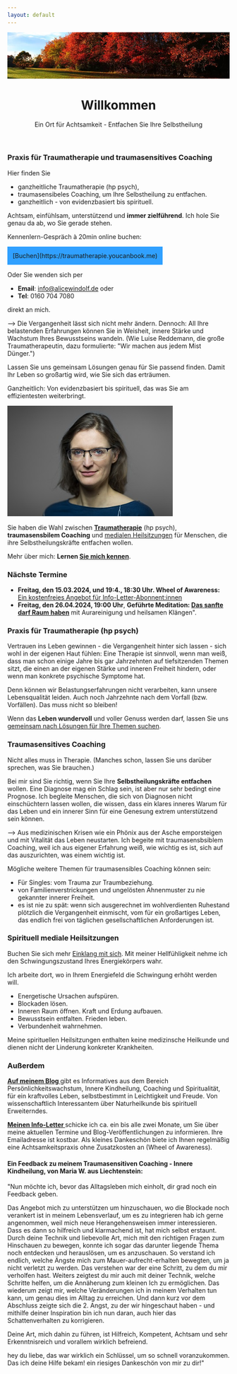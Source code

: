```yaml
---
layout: default
---
```

<img src="assets/images/blog-banner-herbst-wald.png" alt="" style="max-width:100%"/>


<header>
	<h1>Willkommen</h1>
	<p>Ein Ort für Achtsamkeit - Entfachen Sie Ihre Selbstheilung</p>
</header>


### Praxis für Traumatherapie und traumasensitives Coaching 
Hier finden Sie 
- ganzheitliche Traumatherapie (hp psych),
- traumasensibeles Coaching, um Ihre Selbstheilung zu entfachen.
- ganzheitlich - von evidenzbasiert bis spirituell.

Achtsam, einfühlsam, unterstützend und **immer zielführend**. Ich hole Sie genau da ab, wo Sie gerade stehen.

Kennenlern-Gespräch à 20min online buchen: 

<span style='display:inline-block;padding:12px;background:#30A0ff'>
[Buchen](https://traumatherapie.youcanbook.me)
</span>

Oder Sie wenden sich per 
- **Email**: info@alicewindolf.de oder
- **Tel**: 0160 704 7080

direkt an mich.



--> Die Vergangenheit lässt sich nicht mehr ändern. Dennoch: All Ihre belastenden Erfahrungen können Sie in Weisheit, innere Stärke und Wachstum Ihres Bewusstseins wandeln. (Wie Luise Reddemann, die große Traumatherapeutin, dazu formulierte: "Wir machen aus jedem Mist Dünger.")

Lassen Sie uns gemeinsam Lösungen genau für Sie passend finden. Damit Ihr Leben so großartig wird, wie Sie sich das erträumen. 

Ganzheitlich: Von evidenzbasiert bis spirituell, das was Sie am effizientesten weiterbringt. 

![Jaymaleh](/assets/about-Portrait2.jpg)

Sie haben die Wahl zwischen **[Traumatherapie](/2023/02/09/Traumatherapie-in-Berlin.html)** (hp psych), **traumasensbilem Coaching** und [medialen Heilsitzungen](/2024/02/23/mediales-Coaching.html) für Menschen, die ihre Selbstheilungskräfte entfachen wollen.  

Mehr über mich: <strong>Lernen <a href="/about/">Sie mich kennen</a></strong>.

### Nächste Termine
- **Freitag, den 15.03.2024, und 19:4., 18:30 Uhr. Wheel of Awareness:** [Ein kostenfreies Angebot für Info-Letter-Abonnent:innen](/2021/04/21/Landingspage-Newsletteranmeldung.html)
- **Freitag, den 26.04.2024, 19:00 Uhr**, **Geführte Meditation: [Das sanfte darf Raum haben](/2023/02/10/Gruppenabende-Meditationsreisen)** mit Aurareinigung und heilsamen Klängen". 

### Praxis für Traumatherapie (hp psych)
Vertrauen ins Leben gewinnen - die Vergangenheit hinter sich lassen - sich wohl in der eigenen Haut fühlen: Eine Therapie ist sinnvoll, wenn man weiß, dass man schon einige Jahre bis gar Jahrzehnten auf tiefsitzenden Themen sitzt, die einen an der eigenen Stärke und inneren Freiheit hindern, oder wenn man konkrete psychische Symptome hat. 

Denn können wir Belastungserfahrungen nicht verarbeiten, kann unsere Lebensqualität leiden. Auch noch Jahrzehnte nach dem Vorfall (bzw. Vorfällen). Das muss nicht so bleiben! 

Wenn das **Leben wundervoll** und voller Genuss werden darf, lassen Sie uns [gemeinsam nach Lösungen für Ihre Themen suchen](/2023/02/09/Traumatherapie-in-Berlin.html). 

### Traumasensitives Coaching
Nicht alles muss in Therapie. (Manches schon, lassen Sie uns darüber sprechen, was Sie brauchen.)

Bei mir sind Sie richtig, wenn Sie Ihre **Selbstheilungskräfte entfachen** wollen. Eine Diagnose mag ein Schlag sein, ist aber nur sehr bedingt eine Prognose. Ich begleite Menschen, die sich von Diagnosen nicht einschüchtern lassen wollen, die wissen, dass ein klares inneres Warum für das Leben und ein innerer Sinn für eine Genesung extrem unterstützend sein können. 

--> Aus medizinischen Krisen wie ein Phönix aus der Asche emporsteigen und mit Vitalität das Leben neustarten. Ich begeite mit traumasensbsiblem Coaching, weil ich aus eigener Erfahrung weiß, wie wichtig es ist, sich auf das auszurichten, was einem wichtig ist. 

Mögliche weitere Themen für traumasensibles Coaching können sein: 
- Für Singles: vom Trauma zur Traumbeziehung.
- von Familienverstrickungen und ungelösten Ahnenmuster zu nie gekannter innerer Freiheit.
- es ist nie zu spät: wenn sich ausgerechnet im wohlverdienten Ruhestand plötzlich die Vergangenheit einmischt, vom für ein großartiges Leben, das endlich frei von täglichen gesellschaftlichen Anforderungen ist. 

### Spirituell mediale Heilsitzungen
Buchen Sie sich mehr [Einklang mit sich](/2024/02/23/mediales-Coaching.html). Mit meiner Hellfühligkeit nehme ich den Schwingungszustand Ihres Energiekörpers wahr. 

Ich arbeite dort, wo in Ihrem Energiefeld die Schwingung erhöht werden will. 

- Energetische Ursachen aufspüren.
- Blockaden lösen.
- Inneren Raum öffnen. Kraft und Erdung aufbauen.
- Bewusstsein entfalten. Frieden leben. 
- Verbundenheit wahrnehmen.
  
Meine spirituellen Heilsitzungen enthalten keine medizinsche Heilkunde und dienen nicht der Linderung konkreter Krankheiten.  


### Außerdem
 <p><strong><a href="/blog.html">Auf meinem Blog </a></strong> gibt es Informatives aus dem Bereich Persönlichkeitswachstum, Innere Kindheilung, Coaching und Spiritualität, für ein kraftvolles Leben, selbstbestimmt in Leichtigkeit und Freude. Von wissenschaftlich Interessantem über Naturheilkunde bis spirituell Erweiterndes.
	</p>
	

<p><strong><a href="/2021/04/21/Landingspage-Newsletteranmeldung.html"> Meinen Info-Letter </a></strong>  schicke ich ca. ein bis alle zwei Monate, um Sie über meine aktuellen Termine und Blog-Veröffentlichungen zu informieren. Ihre Emailadresse ist kostbar. Als kleines Dankeschön biete ich Ihnen regelmäßig eine Achtsamkeitspraxis ohne Zusatzkosten an (Wheel of Awareness). </p>
	
<p>
<h4>Ein Feedback zu meinem Traumasensitiven Coaching - Innere Kindheilung, von Maria W. aus Liechtenstein: </h4>

<p>"Nun möchte ich, bevor das Alltagsleben mich einholt, dir grad noch ein
Feedback geben.</p> 

<p>Das Angebot mich zu unterstützen um hinzuschauen, wo die
Blockade noch verankert ist in meinem Lebensverlauf, um es zu integrieren
hab ich gerne angenommen, weil mich neue Herangehensweisen immer
interessieren. Dass es dann so hilfreich und klarmachend ist, hat mich
selbst erstaunt. Durch deine Technik und liebevolle Art, mich mit den
richtigen Fragen zum Hinschauen zu bewegen, konnte ich sogar das darunter
liegende Thema noch entdecken und herauslösen, um es anzuschauen. So
verstand ich endlich, welche Ängste mich zum Mauer-aufrecht-erhalten
bewegten, um ja nicht verletzt zu werden. Das verstehen war der eine
Schritt, zu dem du mir verholfen hast. Weiters zeigtest du mir auch mit
deiner Technik, welche Schritte helfen, um die Annäherung zum kleinen Ich
zu ermöglichen. Das wiederum zeigt mir, welche Veränderungen ich in
meinem Verhalten tun kann, um genau dies im Alltag zu erreichen. Und dann
kurz vor dem Abschluss zeigte sich die 2. Angst, zu der wir hingeschaut
haben - und mithilfe deiner Inspiration bin ich nun daran, auch hier das
Schattenverhalten zu korrigieren.</p> 

<p>Deine Art, mich dahin zu führen, ist Hilfreich, Kompetent, Achtsam und
sehr Erkenntnisreich und vorallem wirklich befreiend.</p> 

<p>hey du liebe, das war wirklich ein Schlüssel, um so schnell
voranzukommen. Das ich deine Hilfe bekam! ein riesiges Dankeschön von
mir zu dir!"</p> 

